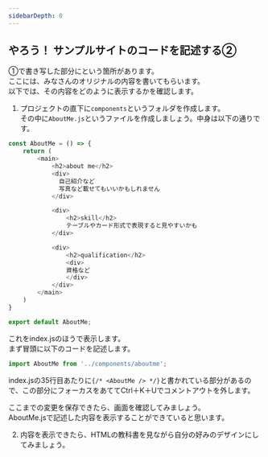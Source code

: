 ```yaml
---
sidebarDepth: 0
---
```

## やろう！ サンプルサイトのコードを記述する②
①で書き写した部分に<AboutMe />という箇所があります。  
ここには、みなさんのオリジナルの内容を書いてもらいます。  
以下では、その内容をどのように表示するかを確認します。

1. プロジェクトの直下に`components`というフォルダを作成します。  
その中に`AboutMe.js`というファイルを作成しましょう。中身は以下の通りです。
```js
const AboutMe = () => {
    return (
        <main>
            <h2>about me</h2>
            <div>
              自己紹介など
              写真など載せてもいいかもしれません
            </div>

            <div>
                <h2>skill</h2>
                テーブルやカード形式で表現すると見やすいかも
            </div>

            <div>
                <h2>qualification</h2>
                <div>
                資格など
                </div>
            </div>
        </main>
    )
}

export default AboutMe;
```
これをindex.jsのほうで表示します。  
まず冒頭に以下のコードを記述します。
```js
import AboutMe from '../components/aboutme';
```
index.jsの35行目あたりに`{/* <AboutMe /> */}`と書かれている部分があるので、この部分にフォーカスをあててCtrl＋K＋Uでコメントアウトを外します。

ここまでの変更を保存できたら、画面を確認してみましょう。  
AboutMe.jsで記述した内容を表示することができていると思います。

2. 内容を表示できたら、HTMLの教科書を見ながら自分の好みのデザインにしてみましょう。  
